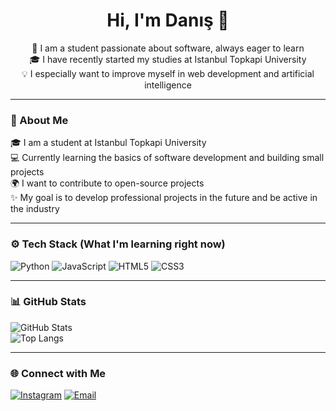 <h1 align="center">Hi, I'm Danış 👋</h1>
<p align="center">
  🚀 I am a student passionate about software, always eager to learn<br>
  🎓 I have recently started my studies at Istanbul Topkapi University<br>
  💡 I especially want to improve myself in web development and artificial intelligence<br>
</p>

---- 

### 📌 About Me
 🎓 I am a student at Istanbul Topkapi University<br>
 💻 Currently learning the basics of software development and building small projects<br>
 🌍 I want to contribute to open-source projects<br>
 ✨ My goal is to develop professional projects in the future and be active in the industry<br>
 
 ---

 ### ⚙️ Tech Stack (What I'm learning right now)
 ![Python](https://img.shields.io/badge/Python-3776AB?style=for-the-badge&logo=python&logoColor=white)
 ![JavaScript](https://img.shields.io/badge/JavaScript-F7DF1E?style=for-the-badge&logo=javascript&logoColor=black)
 ![HTML5](https://img.shields.io/badge/HTML5-E34F26?style=for-the-badge&logo=html5&logoColor=white)
 ![CSS3](https://img.shields.io/badge/CSS3-1572B6?style=for-the-badge&logo=css3&logoColor=white)

 ---

 ### 📊 GitHub Stats
 ![GitHub Stats](https://github-readme-stats.vercel.app/api?username=Loytkine&show_icons=true&theme=radical)  
 ![Top Langs](https://github-readme-stats.vercel.app/api/top-langs/?username=Loytkine&layout=compact&theme=radical)

 ---

 ### 🌐 Connect with Me  
[![Instagram](https://img.shields.io/badge/Instagram-%23E4405F.svg?style=for-the-badge&logo=instagram&logoColor=white)](https://instagram.com/daniscukurcayi)
[![Email](https://img.shields.io/badge/Email-D14836.svg?style=for-the-badge&logo=gmail&logoColor=white)](mailto:danisckrcyr@gmail.com)
